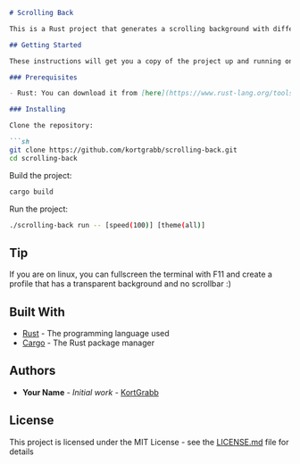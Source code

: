 ```markdown
# Scrolling Back

This is a Rust project that generates a scrolling background with different themes.

## Getting Started

These instructions will get you a copy of the project up and running on your local machine for development and testing purposes.

### Prerequisites

- Rust: You can download it from [here](https://www.rust-lang.org/tools/install).

### Installing

Clone the repository:

```sh
git clone https://github.com/kortgrabb/scrolling-back.git
cd scrolling-back
```

Build the project:

```sh
cargo build
```

Run the project:

```sh
./scrolling-back run -- [speed(100)] [theme(all)]
```

## Tip
If you are on linux, you can fullscreen the terminal with F11 and create a profile that has a transparent background and no scrollbar :)

## Built With

- [Rust](https://www.rust-lang.org/) - The programming language used
- [Cargo](https://doc.rust-lang.org/cargo/) - The Rust package manager

## Authors

- **Your Name** - *Initial work* - [KortGrabb](https://github.com/kortgrabb)

## License

This project is licensed under the MIT License - see the [LICENSE.md](LICENSE.md) file for details